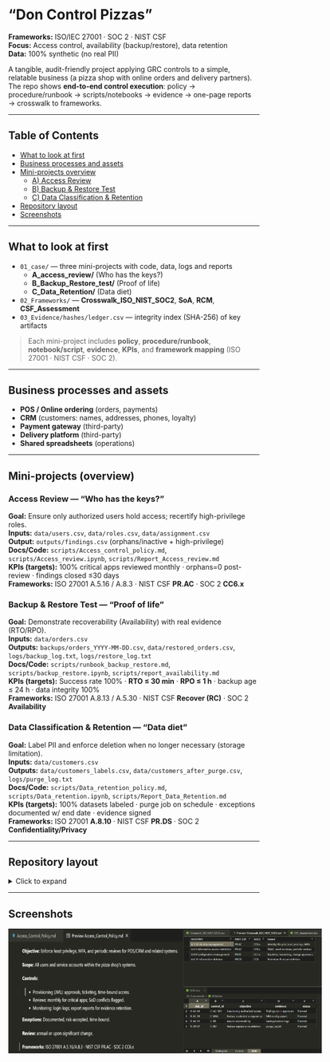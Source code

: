 # “Don Control Pizzas”
**Frameworks:** ISO/IEC 27001 · SOC 2 · NIST CSF  
**Focus:** Access control, availability (backup/restore), data retention  
**Data:** 100% synthetic (no real PII)

A tangible, audit-friendly project applying GRC controls to a simple, relatable business (a pizza shop with online orders and delivery partners). The repo shows **end-to-end control execution**: policy → procedure/runbook → scripts/notebooks → evidence → one-page reports → crosswalk to frameworks.

---
## Table of Contents
- [What to look at first](#what-to-look-at-first)
- [Business processes and assets](#business-processes-and-assets)
- [Mini-projects overview](#mini-projects-overview)
  - [A) Access Review](#access-review)
  - [B) Backup & Restore Test](#backup--restore-test)
  - [C) Data Classification & Retention](#data-classification--retention)
- [Repository layout](#repository-layout)
- [Screenshots](#screenshots)
---

## What to look at first 
- `01_case/` — three mini-projects with code, data, logs and reports  
  - **A_access_review/** (Who has the keys?)  
  - **B_Backup_Restore_test/** (Proof of life)  
  - **C_Data_Retention/** (Data diet)  
- `02_Frameworks/` — **Crosswalk_ISO_NIST_SOC2**, **SoA**, **RCM**, **CSF_Assessment**  
- `03_Evidence/hashes/ledger.csv` — integrity index (SHA-256) of key artifacts

> Each mini-project includes **policy**, **procedure/runbook**, **notebook/script**, **evidence**, **KPIs**, and **framework mapping** (ISO 27001 · NIST CSF · SOC 2).

---

## Business processes and assets
- **POS / Online ordering** (orders, payments)  
- **CRM** (customers: names, addresses, phones, loyalty)  
- **Payment gateway** (third-party)  
- **Delivery platform** (third-party)  
- **Shared spreadsheets** (operations)

---

## Mini-projects (overview)

### Access Review — “Who has the keys?”
**Goal:** Ensure only authorized users hold access; recertify high-privilege roles.  
**Inputs:** `data/users.csv`, `data/roles.csv`, `data/assignment.csv`  
**Output:** `outputs/findings.csv` (orphans/inactive + high-privilege)  
**Docs/Code:** `scripts/Access_control_policy.md`, `scripts/Access_review.ipynb`, `scripts/Report_Access_review.md`  
**KPIs (targets):** 100% critical apps reviewed monthly · orphans=0 post-review · findings closed ≤30 days  
**Frameworks:** ISO 27001 A.5.16 / A.8.3 · NIST CSF **PR.AC** · SOC 2 **CC6.x**

### Backup & Restore Test — “Proof of life”
**Goal:** Demonstrate recoverability (Availability) with real evidence (RTO/RPO).  
**Inputs:** `data/orders.csv`  
**Outputs:** `backups/orders_YYYY-MM-DD.csv`, `data/restored_orders.csv`, `logs/backup_log.txt`, `logs/restore_log.txt`  
**Docs/Code:** `scripts/runbook_backup_restore.md`, `scripts/backup_restore.ipynb`, `scripts/report_availability.md`  
**KPIs (targets):** Success rate 100% · **RTO ≤ 30 min** · **RPO ≤ 1 h** · backup age ≤ 24 h · data integrity 100%  
**Frameworks:** ISO 27001 A.8.13 / A.5.30 · NIST CSF **Recover (RC)** · SOC 2 **Availability**

### Data Classification & Retention — “Data diet”
**Goal:** Label PII and enforce deletion when no longer necessary (storage limitation).  
**Inputs:** `data/customers.csv`  
**Outputs:** `data/customers_labels.csv`, `data/customers_after_purge.csv`, `logs/purge_log.txt`  
**Docs/Code:** `scripts/Data_retention_policy.md`, `scripts/Data_retention.ipynb`, `scripts/Report_Data_Retention.md`  
**KPIs (targets):** 100% datasets labeled · purge job on schedule · exceptions documented w/ end date · evidence signed  
**Frameworks:** ISO 27001 **A.8.10** · NIST CSF **PR.DS** · SOC 2 **Confidentiality/Privacy**

---

## Repository layout
<details>
<summary>Click to expand</summary>

  ```
Don Control Pizzas 1/
├─ 01_case/
│ ├─ A_access_review/
│ │ ├─ data/ # assignment.csv, roles.csv, users.csv
│ │ ├─ outputs/ # findings.csv (results)
│ │ └─ scripts/ # Access_control_policy.md, Access_review.ipynb, Report_Access_review.md
│ ├─ B_Backup_Restore_test/
│ │ ├─ backups/ # orders_YYYY-MM-DD.csv (point-in-time backup)
│ │ ├─ data/ # orders.csv, restored_orders.csv
│ │ ├─ logs/ # backup_log.txt, restore_log.txt
│ │ └─ scripts/ # backup_restore.ipynb, report_availability.md, runbook_backup_restore.md
│ └─ C_Data_Retention/
│ ├─ data/ # customers.csv, customers_labels.csv, customers_after_purge.csv
│ ├─ logs/ # purge_log.txt
│ └─ scripts/ # Data_retention_policy.md, Data_retention.ipynb, Report_Data_Retention.md
├─ 02_Frameworks/
│ ├─ Crosswalk_ISO_NIST_SOC2.csv
│ ├─ CSF_Assessment.xlsx
│ ├─ RCM.xlsx
│ └─ SoA.xlsx
└─ 03_Evidence/
    └─ hashes/ # evidence_ledger_builder.ipynb, ledger.csv
  ```
</details>  

---

##  Screenshots

<div style="display: flex; flex-direction: row;">
  <img  style="margin-bottom: 10px;" src="Don Control Pizzas/Captura de pantalla 2025-09-13 233244.png" alt="project" width="350" height="250">
  <img  style="margin-bottom: 10px;" src="Don Control Pizzas/Captura de pantalla 2025-09-13 234052.png" width="350" height="250">
  

</div>
